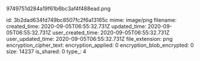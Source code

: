 9749751d284a19f61b6bc3af4f488ead.png

id: 3b2dad634fd749bc8507fc2f6a13165c
mime: image/png
filename: 
created_time: 2020-09-05T06:55:32.731Z
updated_time: 2020-09-05T06:55:32.731Z
user_created_time: 2020-09-05T06:55:32.731Z
user_updated_time: 2020-09-05T06:55:32.731Z
file_extension: png
encryption_cipher_text: 
encryption_applied: 0
encryption_blob_encrypted: 0
size: 14237
is_shared: 0
type_: 4